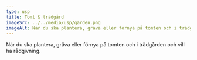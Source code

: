 ```yaml
---
type: usp
title: Tomt & trädgård
imageSrc: ../../media/usp/garden.png
imageAlt: När du ska plantera, gräva eller förnya på tomten och i trädgården och vill ha rådgivning.
---
```


När du ska plantera, gräva eller förnya på tomten och i trädgården och vill ha rådgivning.
